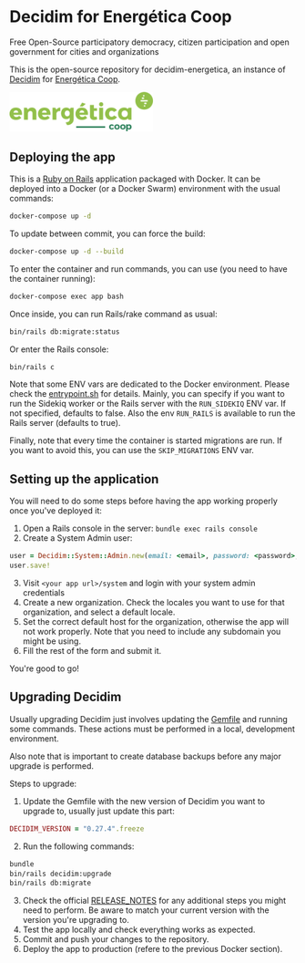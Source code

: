 # Decidim for Energética Coop

Free Open-Source participatory democracy, citizen participation and open government for cities and organizations

This is the open-source repository for decidim-energetica, an instance of [Decidim](https://github.com/decidim/decidim) for [Energética Coop](https://www.energetica.coop/).

<img src="app/packs/images/logotipo_2x.png" alt="Energética Coop" width="50%">

## Deploying the app

This is a [Ruby on Rails](https://rubyonrails.org/) application packaged with Docker. It can be deployed into a Docker (or a Docker Swarm) environment with the usual commands:

```bash
docker-compose up -d
```

To update between commit, you can force the build:

```bash
docker-compose up -d --build
```

To enter the container and run commands, you can use (you need to have the container running):

```bash
docker-compose exec app bash
```

Once inside, you can run Rails/rake command as usual:

```bash
bin/rails db:migrate:status
```

Or enter the Rails console:

```bash
bin/rails c
```

Note that some ENV vars are dedicated to the Docker environment. Please check the [entrypoint.sh](entrypoint.sh) for details.
Mainly, you can specify if you want to run the Sidekiq worker or the Rails server with the `RUN_SIDEKIQ` ENV var. If not specified, defaults to false. Also the env `RUN_RAILS` is available to run the Rails server (defaults to true).

Finally, note that every time the container is started migrations are run. If you want to avoid this, you can use the `SKIP_MIGRATIONS` ENV var.

## Setting up the application

You will need to do some steps before having the app working properly once you've deployed it:

1. Open a Rails console in the server: `bundle exec rails console`
2. Create a System Admin user:

```ruby
user = Decidim::System::Admin.new(email: <email>, password: <password>, password_confirmation: <password>)
user.save!
```

3. Visit `<your app url>/system` and login with your system admin credentials
4. Create a new organization. Check the locales you want to use for that organization, and select a default locale.
5. Set the correct default host for the organization, otherwise the app will not work properly. Note that you need to include any subdomain you might be using.
6. Fill the rest of the form and submit it.

You're good to go!

## Upgrading Decidim

Usually upgrading Decidim just involves updating the [Gemfile](Gemfile) and running some commands. These actions must be performed in a local, development environment.

Also note that is important to create database backups before any major upgrade is performed.

Steps to upgrade:

1. Update the Gemfile with the new version of Decidim you want to upgrade to, usually just update this part:

```ruby
DECIDIM_VERSION = "0.27.4".freeze
```

2. Run the following commands:

```bash
bundle
bin/rails decidim:upgrade
bin/rails db:migrate
```

3. Check the official [RELEASE_NOTES](https://github.com/decidim/decidim/blob/develop/RELEASE_NOTES.md.md) for any additional steps you might need to perform. Be aware to match your current version with the version you're upgrading to.
4. Test the app locally and check everything works as expected.
5. Commit and push your changes to the repository.
6. Deploy the app to production (refere to the previous Docker section).
